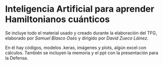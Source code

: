 # Inteligencia Artificial para aprender Hamiltonianos cuánticos

Se incluye todo el material usado y creado durante la elaboración del TFG, elaborado por *Samuel Blasco Osés* y dirigido por *David Zueco Láinez*.

En él hay códigos, modelos .keras, imágenes y plots, algún excel con cálculos. También se incluyen la memoria y el ppt con la presentación para la Defensa.
